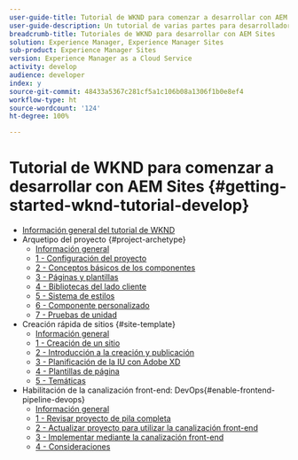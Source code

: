 ```yaml
---
user-guide-title: Tutorial de WKND para comenzar a desarrollar con AEM Sites
user-guide-description: Un tutorial de varias partes para desarrolladores que van a usar AEM por primera vez. Implementar un sitio AEM para una marca ficticia de ropa, WKND. Active la canalización front-end para acelerar el desarrollo hasta el ciclo de implementación.
breadcrumb-title: Tutoriales de WKND para desarrollar con AEM Sites
solution: Experience Manager, Experience Manager Sites
sub-product: Experience Manager Sites
version: Experience Manager as a Cloud Service
activity: develop
audience: developer
index: y
source-git-commit: 48433a5367c281cf5a1c106b08a1306f1b0e8ef4
workflow-type: ht
source-wordcount: '124'
ht-degree: 100%

---
```



# Tutorial de WKND para comenzar a desarrollar con AEM Sites {#getting-started-wknd-tutorial-develop}

+ [Información general del tutorial de WKND](overview.md)
+ Arquetipo del proyecto {#project-archetype}
   + [Información general](./project-archetype/overview.md)
   + [1 - Configuración del proyecto](./project-archetype/project-setup.md)
   + [2 - Conceptos básicos de los componentes](./project-archetype/component-basics.md)
   + [3 - Páginas y plantillas](./project-archetype/pages-templates.md)
   + [4 - Bibliotecas del lado cliente](./project-archetype/client-side-libraries.md)
   + [5 - Sistema de estilos](./project-archetype/style-system.md)
   + [6 - Componente personalizado](./project-archetype/custom-component.md)
   + [7 - Pruebas de unidad](./project-archetype/unit-testing.md)
+ Creación rápida de sitios {#site-template}
   + [Información general](./site-template/overview.md)
   + [1 - Creación de un sitio](./site-template/create-site.md)
   + [2 - Introducción a la creación y publicación](./site-template/author-content-publish.md)
   + [3 - Planificación de la IU con Adobe XD](./site-template/ui-planning-adobe-xd.md)
   + [4 - Plantillas de página](./site-template/page-templates.md)
   + [5 - Temáticas](./site-template/theming.md)
+ Habilitación de la canalización front-end: DevOps{#enable-frontend-pipeline-devops}
   + [Información general](./enable-frontend-pipeline/overview.md)
   + [1 - Revisar proyecto de pila completa](./enable-frontend-pipeline/review-uifrontend-module.md)
   + [2 - Actualizar proyecto para utilizar la canalización front-end](./enable-frontend-pipeline/update-project.md)
   + [3 - Implementar mediante la canalización front-end](./enable-frontend-pipeline/create-frontend-pipeline.md)
   + [4 - Consideraciones](./enable-frontend-pipeline/considerations.md)

